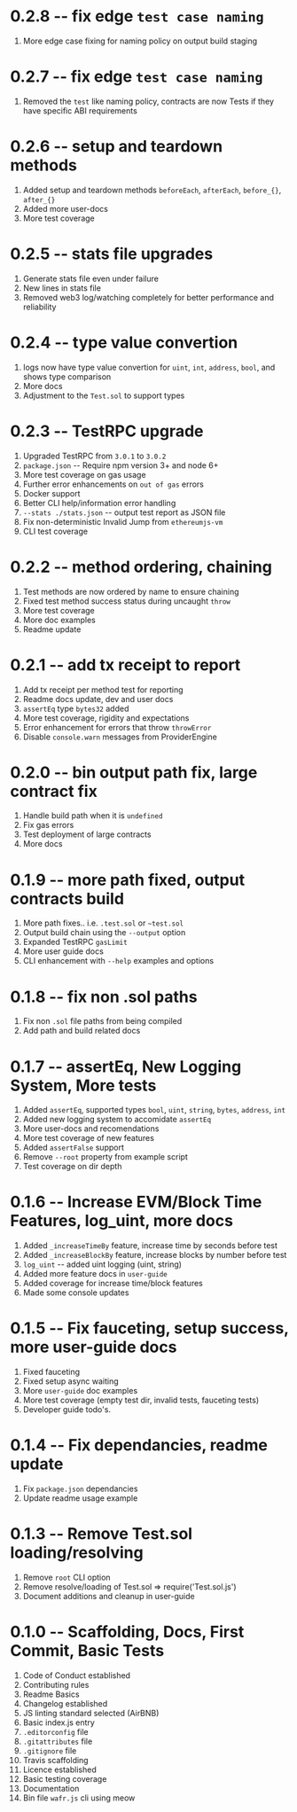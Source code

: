 # 0.2.8 -- fix edge `test case naming`

1. More edge case fixing for naming policy on output build staging

# 0.2.7 -- fix edge `test case naming`

1. Removed the `test` like naming policy, contracts are now Tests if they have specific ABI requirements

# 0.2.6 -- setup and teardown methods

1. Added setup and teardown methods `beforeEach`, `afterEach`, `before_{}`, `after_{}`
2. Added more user-docs
3. More test coverage

# 0.2.5 -- stats file upgrades

1. Generate stats file even under failure
2. New lines in stats file
3. Removed web3 log/watching completely for better performance and reliability

# 0.2.4 -- type value convertion

1. logs now have type value convertion for `uint`, `int`, `address`, `bool`, and shows type comparison
2. More docs
3. Adjustment to the `Test.sol` to support types

# 0.2.3 -- TestRPC upgrade

1. Upgraded TestRPC from `3.0.1` to `3.0.2`
2. `package.json` -- Require npm version 3+ and node 6+
3. More test coverage on gas usage
4. Further error enhancements on `out of gas` errors
5. Docker support
6. Better CLI help/information error handling
7. `--stats ./stats.json` -- output test report as JSON file
8. Fix non-deterministic Invalid Jump from `ethereumjs-vm`
9. CLI test coverage

# 0.2.2 -- method ordering, chaining

1. Test methods are now ordered by name to ensure chaining
2. Fixed test method success status during uncaught `throw`
3. More test coverage
4. More doc examples
5. Readme update

# 0.2.1 -- add tx receipt to report

1. Add tx receipt per method test for reporting
2. Readme docs update, dev and user docs
3. `assertEq` type `bytes32` added
4. More test coverage, rigidity and expectations
5. Error enhancement for errors that throw `throwError`
6. Disable `console.warn` messages from ProviderEngine

# 0.2.0 -- bin output path fix, large contract fix

1. Handle build path when it is `undefined`
2. Fix gas errors
3. Test deployment of large contracts
4. More docs

# 0.1.9 -- more path fixed, output contracts build

1. More path fixes.. i.e. `.test.sol` or `~test.sol`
2. Output build chain using the `--output` option
3. Expanded TestRPC `gasLimit`
4. More user guide docs
5. CLI enhancement with `--help` examples and options

# 0.1.8 -- fix non .sol paths

1. Fix non `.sol` file paths from being compiled
2. Add path and build related docs

# 0.1.7 -- assertEq, New Logging System, More tests

1. Added `assertEq`, supported types `bool`, `uint`, `string`, `bytes`, `address`, `int`
2. Added new logging system to accomidate `assertEq`
3. More user-docs and recomendations
4. More test coverage of new features
5. Added `assertFalse` support
6. Remove `--root` property from example script
7. Test coverage on dir depth

# 0.1.6 -- Increase EVM/Block Time Features, log_uint, more docs

1. Added `_increaseTimeBy` feature, increase time by seconds before test
2. Added `_increaseBlockBy` feature, increase blocks by number before test
3. `log_uint` -- added uint logging (uint, string)
4. Added more feature docs in `user-guide`
5. Added coverage for increase time/block features
6. Made some console updates

# 0.1.5 -- Fix fauceting, setup success, more user-guide docs

1. Fixed fauceting
2. Fixed setup async waiting
3. More `user-guide` doc examples
4. More test coverage (empty test dir, invalid tests, fauceting tests)
5. Developer guide todo's.

# 0.1.4 -- Fix dependancies, readme update

1. Fix `package.json` dependancies
2. Update readme usage example

# 0.1.3 -- Remove Test.sol loading/resolving

1. Remove `root` CLI option
2. Remove resolve/loading of Test.sol => require('Test.sol.js')
3. Document additions and cleanup in user-guide

# 0.1.0 -- Scaffolding, Docs, First Commit, Basic Tests

1. Code of Conduct established
2. Contributing rules
3. Readme Basics
4. Changelog established
5. JS linting standard selected (AirBNB)
6. Basic index.js entry
7. `.editorconfig` file
8. `.gitattributes` file
9. `.gitignore` file
10. Travis scaffolding
11. Licence established
12. Basic testing coverage
13. Documentation
14. Bin file `wafr.js` cli using meow
